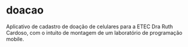 # doacao
Aplicativo de cadastro de doação de celulares para a ETEC Dra Ruth Cardoso, com o intuito de montagem de um laboratório de programação mobile.
